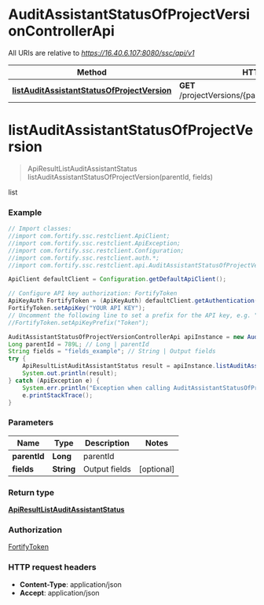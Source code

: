 # AuditAssistantStatusOfProjectVersionControllerApi

All URIs are relative to *https://16.40.6.107:8080/ssc/api/v1*

Method | HTTP request | Description
------------- | ------------- | -------------
[**listAuditAssistantStatusOfProjectVersion**](AuditAssistantStatusOfProjectVersionControllerApi.md#listAuditAssistantStatusOfProjectVersion) | **GET** /projectVersions/{parentId}/auditAssistantStatus | list


<a name="listAuditAssistantStatusOfProjectVersion"></a>
# **listAuditAssistantStatusOfProjectVersion**
> ApiResultListAuditAssistantStatus listAuditAssistantStatusOfProjectVersion(parentId, fields)

list

### Example
```java
// Import classes:
//import com.fortify.ssc.restclient.ApiClient;
//import com.fortify.ssc.restclient.ApiException;
//import com.fortify.ssc.restclient.Configuration;
//import com.fortify.ssc.restclient.auth.*;
//import com.fortify.ssc.restclient.api.AuditAssistantStatusOfProjectVersionControllerApi;

ApiClient defaultClient = Configuration.getDefaultApiClient();

// Configure API key authorization: FortifyToken
ApiKeyAuth FortifyToken = (ApiKeyAuth) defaultClient.getAuthentication("FortifyToken");
FortifyToken.setApiKey("YOUR API KEY");
// Uncomment the following line to set a prefix for the API key, e.g. "Token" (defaults to null)
//FortifyToken.setApiKeyPrefix("Token");

AuditAssistantStatusOfProjectVersionControllerApi apiInstance = new AuditAssistantStatusOfProjectVersionControllerApi();
Long parentId = 789L; // Long | parentId
String fields = "fields_example"; // String | Output fields
try {
    ApiResultListAuditAssistantStatus result = apiInstance.listAuditAssistantStatusOfProjectVersion(parentId, fields);
    System.out.println(result);
} catch (ApiException e) {
    System.err.println("Exception when calling AuditAssistantStatusOfProjectVersionControllerApi#listAuditAssistantStatusOfProjectVersion");
    e.printStackTrace();
}
```

### Parameters

Name | Type | Description  | Notes
------------- | ------------- | ------------- | -------------
 **parentId** | **Long**| parentId |
 **fields** | **String**| Output fields | [optional]

### Return type

[**ApiResultListAuditAssistantStatus**](ApiResultListAuditAssistantStatus.md)

### Authorization

[FortifyToken](../README.md#FortifyToken)

### HTTP request headers

 - **Content-Type**: application/json
 - **Accept**: application/json

